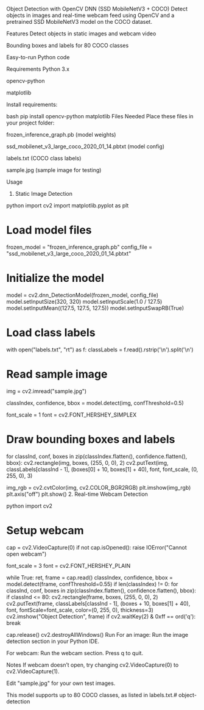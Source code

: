 Object Detection with OpenCV DNN (SSD MobileNetV3 + COCO)
Detect objects in images and real-time webcam feed using OpenCV and a pretrained SSD MobileNetV3 model on the COCO dataset.

Features
Detect objects in static images and webcam video

Bounding boxes and labels for 80 COCO classes

Easy-to-run Python code

Requirements
Python 3.x

opencv-python

matplotlib

Install requirements:

bash
pip install opencv-python matplotlib
Files Needed
Place these files in your project folder:

frozen_inference_graph.pb (model weights)

ssd_mobilenet_v3_large_coco_2020_01_14.pbtxt (model config)

labels.txt (COCO class labels)

sample.jpg (sample image for testing)

Usage
1. Static Image Detection

python
import cv2
import matplotlib.pyplot as plt

# Load model files
frozen_model = "frozen_inference_graph.pb"
config_file = "ssd_mobilenet_v3_large_coco_2020_01_14.pbtxt"

# Initialize the model
model = cv2.dnn_DetectionModel(frozen_model, config_file)
model.setInputSize(320, 320)
model.setInputScale(1.0 / 127.5)
model.setInputMean((127.5, 127.5, 127.5))
model.setInputSwapRB(True)

# Load class labels
with open("labels.txt", "rt") as f:
    classLabels = f.read().rstrip('\n').split('\n')

# Read sample image
img = cv2.imread("sample.jpg")

classIndex, confidence, bbox = model.detect(img, confThreshold=0.5)

font_scale = 1
font = cv2.FONT_HERSHEY_SIMPLEX

# Draw bounding boxes and labels
for classInd, conf, boxes in zip(classIndex.flatten(), confidence.flatten(), bbox):
    cv2.rectangle(img, boxes, (255, 0, 0), 2)
    cv2.putText(img, classLabels[classInd - 1], (boxes[0] + 10, boxes[1] + 40),
                font, font_scale, (0, 255, 0), 3)

img_rgb = cv2.cvtColor(img, cv2.COLOR_BGR2RGB)
plt.imshow(img_rgb)
plt.axis("off")
plt.show()
2. Real-time Webcam Detection

python
import cv2

# Setup webcam
cap = cv2.VideoCapture(0)
if not cap.isOpened():
    raise IOError("Cannot open webcam")

font_scale = 3
font = cv2.FONT_HERSHEY_PLAIN

while True:
    ret, frame = cap.read()
    classIndex, confidence, bbox = model.detect(frame, confThreshold=0.55)
    if len(classIndex) != 0:
        for classInd, conf, boxes in zip(classIndex.flatten(), confidence.flatten(), bbox):
            if classInd <= 80:
                cv2.rectangle(frame, boxes, (255, 0, 0), 2)
                cv2.putText(frame, classLabels[classInd - 1],
                            (boxes + 10, boxes[1] + 40),
                            font, fontScale=font_scale,
                            color=(0, 255, 0), thickness=3)
    cv2.imshow("Object Detection", frame)
    if cv2.waitKey(2) & 0xff == ord('q'):
        break

cap.release()
cv2.destroyAllWindows()
Run
For an image: Run the image detection section in your Python IDE.

For webcam: Run the webcam section. Press q to quit.

Notes
If webcam doesn’t open, try changing cv2.VideoCapture(0) to cv2.VideoCapture(1).

Edit "sample.jpg" for your own test images.

This model supports up to 80 COCO classes, as listed in labels.txt.# object-detection
